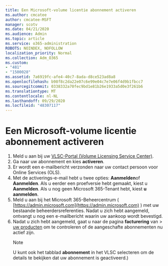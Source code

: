```yaml
---
title: Een Microsoft-volume licentie abonnement activeren
ms.author: cmcatee
author: cmcatee-MSFT
manager: scotv
ms.date: 04/21/2020
ms.audience: Admin
ms.topic: article
ms.service: o365-administration
ROBOTS: NOINDEX, NOFOLLOW
localization_priority: Normal
ms.collection: Adm_O365
ms.custom:
- "481"
- "1500028"
ms.assetid: 7a6919fc-afe4-40c7-8ada-d8ce523ad8a8
ms.openlocfilehash: b98f8c2da22e07c6e99e04c7e7e06f4d9b1fbcc7
ms.sourcegitcommit: 0338332a70fec9bd1e81b26e1933a5d0e3f261b6
ms.translationtype: MT
ms.contentlocale: nl-NL
ms.lasthandoff: 09/29/2020
ms.locfileid: "48307117"
---
```

# <a name="activating-a-microsoft-volume-license-subscription"></a>Een Microsoft-volume licentie abonnement activeren

1. Meld u aan bij uw [VLSC-Portal (Volume Licensing Service Center)](https://go.microsoft.com/fwlink/p/?LinkId=329762).
2. Ga naar uw abonnement en kies **activeren**.
3. Er wordt een e-mailbericht verzonden naar uw contact persoon voor Online Services (OLS).
4. Met de activerings-e-mail hebt u twee opties: **Aanmelden**of **Aanmelden**. Als u eerder een proefversie hebt gemaakt, kiest u **Aanmelden**. Als u nog geen Microsoft 365-Tenant hebt, kiest **u aanmelden**.
5. Meld u aan bij het Microsoft 365-Beheercentrum ( [https://admin.microsoft.com](https://admin.microsoft.com) ) met uw bestaande beheerdersreferenties. Nadat u zich hebt aangemeld, ontvangt u nog een e-mailbericht waarin uw aankoop wordt bevestigd.
6. Nadat u zich hebt aangemeld, gaat u naar de pagina **facturering** van \> [uw producten](https://go.microsoft.com/fwlink/p/?linkid=842054) om te controleren of de aangeschafte abonnementen nu actief zijn. 
    > [!NOTE]
    > U kunt ook het tabblad **abonnement** in het VLSC selecteren om de details te bekijken dat uw abonnement is geactiveerd.)
